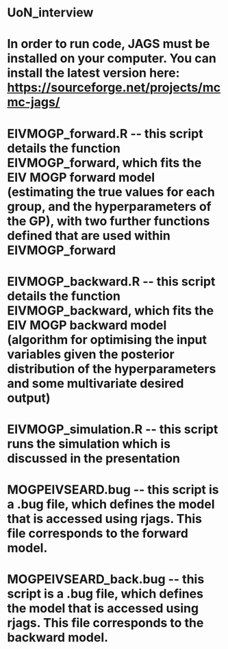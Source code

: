 # UoN_interview

# In order to run code, JAGS must be installed on your computer. You can install the latest version here: https://sourceforge.net/projects/mcmc-jags/

# EIVMOGP_forward.R -- this script details the function EIVMOGP_forward, which fits the EIV MOGP forward model (estimating the true values for each group, and the hyperparameters of the GP), with two further functions defined that are used within EIVMOGP_forward

# EIVMOGP_backward.R -- this script details the function EIVMOGP_backward, which fits the EIV MOGP backward model (algorithm for optimising the input variables given the posterior distribution of the hyperparameters and some multivariate desired output)

# EIVMOGP_simulation.R -- this script runs the simulation which is discussed in the presentation

# MOGPEIVSEARD.bug -- this script is a .bug file, which defines the model that is accessed using rjags. This file corresponds to the forward model.

# MOGPEIVSEARD_back.bug -- this script is a .bug file, which defines the model that is accessed using rjags. This file corresponds to the backward model.
